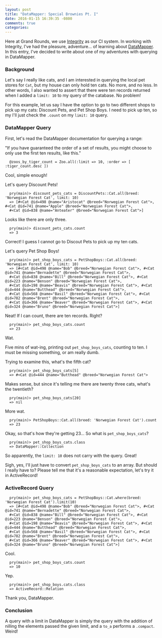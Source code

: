 ```yaml
---
layout: post
title: "DataMapper: Special Brownies Pt. I"
date: 2016-01-15 16:39:35 -0800
comments: true
categories:
---
```


Here at Grand Rounds, we use [Integrity](https://github.com/integrity/integrity/tree/master/lib/integrity)
as our CI system. In working with Integrity, I've had the pleasure, adventure... of learning about
[DataMapper](http://datamapper.org/). In this entry, I've decided to write about one of my adventures with
querying in DataMapper.

### Background

Let's say I really like cats, and I am interested in querying the local pet stores for ```Cat```, but my house
can only hold ten cats. No more, and no less. In other words, I also wanted to assert that there were ten
records returned when I added a ```limit: 10``` to my query of the catabase. No problem!

For this example, let us say I have the option to go to two different shops to pick up my cats: Discount Pets,
and Pet Shop Boys. I need to pick up ten, so my I'll just check the ```.count``` on my ```limit: 10``` query.

### DataMapper Query

First, let's read the DataMapper documentation for querying a range:

"If you have guaranteed the order of a set of results, you might choose to only use the first ten results, like this."

```
  @zoos_by_tiger_count = Zoo.all(:limit => 10, :order => [ :tiger_count.desc ])
```

Cool, simple enough!


Let's query Discount Pets!

```
  pry(main)> discount_pets_cats = DiscountPets::Cat.all(breed: 'Norwegian Forest Cat', limit: 10)
  => [#<Cat @id=498 @name="Aristocat" @breed="Norwegian Forest Cat">, #<Cat @id=741 @name="Apple" @breed="Norwegian Forest Cat">,
  #<Cat @id=838 @name="Anteater" @breed="Norwegian Forest Cat">]
```

Looks like there are only three.

```
  pry(main)> discount_pets_cats.count
  => 3
```

Correct! I guess I cannot go to Discout Pets to pick up my ten cats.

Let's query Pet Shop Boys!

```
  pry(main)> pet_shop_boys_cats = PetShopBoys::Cat.all(breed: 'Norwegian Forest Cat', limit: 10)
  => [#<Cat @id=498 @name="Bob" @breed="Norwegian Forest Cat">, #<Cat @id=741 @name="Bernadette" @breed="Norwegian Forest Cat">,
  #<Cat @id=838 @name="Bill" @breed="Norwegian Forest Cat">, #<Cat @id=223 @name="Benson" @breed="Norwegian Forest Cat">,
  #<Cat @id=198 @name="Beavis" @breed="Norwegian Forest Cat">, #<Cat @id=444 @name="Butthead" @breed="Norwegian Forest Cat">,
  #<Cat @id=568 @name="Basil" @breed="Norwegian Forest Cat">, #<Cat @id=782 @name="Brent" @breed="Norwegian Forest Cat">,
  #<Cat @id=366 @name="Beaver" @breed="Norwegian Forest Cat">, #<Cat @id=324 @name="Bruno" @breed="Norwegian Forest Cat">]
```

Neat! If I can count, there are ten records. Right?

```
  pry(main)> pet_shop_boys_cats.count
  => 23
```

Wat.

Five mins of wat-ing, printing out ```pet_shop_boys_cats```, counting to ten. I must be missing something, or
am really dumb.

Trying to examine this, what's the fifth cat?

```
  pry(main)> pet_shop_boys_cats[5]
  => #<Cat @id=444 @name="Butthead" @breed="Norwegian Forest Cat">
```

Makes sense, but since it's telling me there are twenty three cats, what's the twentieth?

```
  pry(main)> pet_shop_boys_cats[20]
  => nil
```

More wat.

```
  pry(main)> PetShopBoys::Cat.all(breed: 'Norwegian Forest Cat').count
  => 23
```

Okay, so that's how they're getting 23... So what is ```pet_shop_boys_cats```?

```
  pry(main)> pet_shop_boys_cats.class
  => DataMapper::Collection
```

So apparently, the ```limit: 10``` does not carry with the query. Great!

Sigh, yes, I'll just have to convert ```pet_shop_boys_cats``` to an array. But should I really have to? Please
tell me that it's a reasonable expectation, let's try it in ActiveRecord!

### ActiveRecord Query

```
  pry(main)> pet_shop_boys_cats = PetShopBoys::Cat.where(breed: 'Norwegian Forest Cat').limit(10)
  => [#<Cat @id=498 @name="Bob" @breed="Norwegian Forest Cat">, #<Cat @id=741 @name="Bernadette" @breed="Norwegian Forest Cat">,
  #<Cat @id=838 @name="Bill" @breed="Norwegian Forest Cat">, #<Cat @id=223 @name="Benson" @breed="Norwegian Forest Cat">,
  #<Cat @id=198 @name="Beavis" @breed="Norwegian Forest Cat">, #<Cat @id=444 @name="Butthead" @breed="Norwegian Forest Cat">,
  #<Cat @id=568 @name="Basil" @breed="Norwegian Forest Cat">, #<Cat @id=782 @name="Brent" @breed="Norwegian Forest Cat">,
  #<Cat @id=366 @name="Beaver" @breed="Norwegian Forest Cat">, #<Cat @id=324 @name="Bruno" @breed="Norwegian Forest Cat">]
```

Cool.

```
  pry(main)> pet_shop_boys_cats.count
  => 10
```

Yep.

```
  pry(main)> pet_shop_boys.cats.class
  => ActiveRecord::Relation
```

Thank you, DataMapper.

### Conclusion

A query with a limit in DataMapper is simply the query with the addition of nilling the elements passed the
given limit, and a ```to_a``` performs a ```.compact```. Weird!
